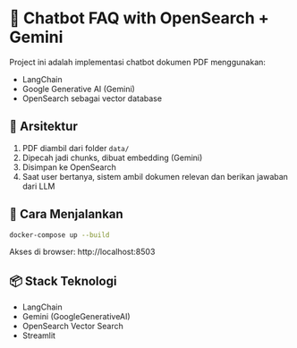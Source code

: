 
# 🤖 Chatbot FAQ with OpenSearch + Gemini

Project ini adalah implementasi chatbot dokumen PDF menggunakan:
- LangChain
- Google Generative AI (Gemini)
- OpenSearch sebagai vector database

## 🧱 Arsitektur
1. PDF diambil dari folder `data/`
2. Dipecah jadi chunks, dibuat embedding (Gemini)
3. Disimpan ke OpenSearch
4. Saat user bertanya, sistem ambil dokumen relevan dan berikan jawaban dari LLM

## 🚀 Cara Menjalankan
```bash
docker-compose up --build
```
Akses di browser: http://localhost:8503

## 📦 Stack Teknologi
- LangChain
- Gemini (GoogleGenerativeAI)
- OpenSearch Vector Search
- Streamlit
